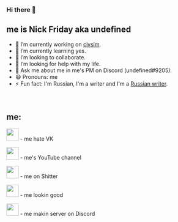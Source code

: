 ### Hi there 🗿

## me is Nick Friday aka undefined
- 🔭 I’m currently working on [civsim](https://github.com/NFrid/civsim).
- 🌱 I’m currently learning yes.
- 👯 I’m looking to collaborate.
- 🤔 I’m looking for help with my life.
- 💬 Ask me about me in me's PM on Discord (undefined#9205).
- 😄 Pronouns: me
- ⚡ Fun fact: I'm Russian, I'm a writer and I'm a [Russian writer][vkblog].

<br />

## me:
[<img height="32" width="32" src="https://cdn.jsdelivr.net/npm/simple-icons@v3/icons/vk.svg" />][vk] - me hate VK

[<img height="32" width="32" src="https://cdn.jsdelivr.net/npm/simple-icons@v3/icons/youtube.svg" />][youtube] - me's YouTube channel

[<img height="32" width="32" src="https://cdn.jsdelivr.net/npm/simple-icons@v3/icons/twitter.svg" />][twitter] - me on Shitter

[<img height="32" width="32" src="https://cdn.jsdelivr.net/npm/simple-icons@v3/icons/instagram.svg" />][instagram] - me lookin good

[<img height="32" width="32" src="https://cdn.jsdelivr.net/npm/simple-icons@v3/icons/discord.svg" />][discord] - me makin server on Discord

[vk]: https://vk.com/nickfriday
[vkblog]: https://vk.com/nfriday
[youtube]: https://www.youtube.com/channel/UCQgv-iYqAqnIgFJ-rVVmHiA
[twitter]: https://twitter.com/nfriday5
[instagram]: https://www.instagram.com/nfriday.inst/
[discord]: https://discord.gg/Ae7Awg5
